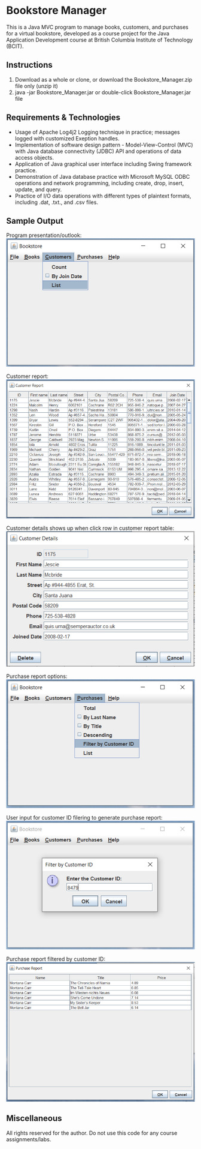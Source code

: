 # Bookstore Manager
This is a Java MVC program to manage books, customers, and purchases for a virtual bookstore, developed as a course project for the Java Application Development course at British Columbia Institute of Technology (BCIT). 

## Instructions
1. Download as a whole or clone, or download the Bookstore_Manager.zip file only (unzip it)
2. java -jar Bookstore_Manager.jar or double-click Bookstore_Manager.jar file

## Requirements & Technologies
* Usage of Apache Log4j2 Logging technique in practice; messages logged with customized Exeption handles.
* Implementation of software design pattern - Model-View-Control (MVC) with Java database connectivity (JDBC) API and operations of data access objects.
* Application of Java graphical user interface including Swing framework practice.
* Demonstration of Java database practice with Microsoft MySQL ODBC operations and network programming, including create, drop, insert, update, and query.
* Practice of I/O data operations with different types of plaintext formats, including .dat, .txt., and .csv files.

## Sample Output
Program presentation/outlook: 
![alt text](https://github.com/lavinotan/bookstore_manager/blob/d838dc72b5eb38b5956aaed3e7786fca03372ebe/sample_output/Program_outlook.PNG "Bookstore outlook")

Customer report: 
![alt text](https://github.com/lavinotan/bookstore_manager/blob/d838dc72b5eb38b5956aaed3e7786fca03372ebe/sample_output/Customer_report.PNG "Customer report example")

Customer details shows up when click row in customer report table: 
![alt text](https://github.com/lavinotan/bookstore_manager/blob/d838dc72b5eb38b5956aaed3e7786fca03372ebe/sample_output/Customer_details.PNG "Customer detail example")

Purchase report options: 
![alt text](https://github.com/lavinotan/bookstore_manager/blob/d838dc72b5eb38b5956aaed3e7786fca03372ebe/sample_output/Purchase_report_options.PNG "Purchase report options")

User input for customer ID filering to generate purchase report: 
![alt text](https://github.com/lavinotan/bookstore_manager/blob/d838dc72b5eb38b5956aaed3e7786fca03372ebe/sample_output/Filter_by_customerID_purchase_report.PNG "User input for customer ID filering")

Purchase report filtered by customer ID: 
![alt text](https://github.com/lavinotan/bookstore_manager/blob/809480bcb665606f41de1736f60f91a07b6a0c1c/sample_output/Purchase_report_filtered.PNG "Purchase report filtered by customer ID")

## Miscellaneous
All rights reserved for the author. Do not use this code for any course assignments/labs. 